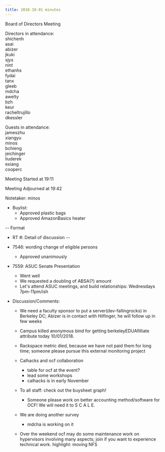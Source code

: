 ```yaml
---
title: 2018-10-01 minutes
---
```

Board of Directors Meeting   

Directors in attendance:   
shichenh   
asai   
abizer   
jkuki   
sjys   
nint   
ethanhs   
fydai   
tanx   
gleeb   
mdcha   
awelty   
bzh   
keur   
racheltrujillo   
dkessler   

Guests in attendance:   
jameszhu   
xiangyu   
minos   
bchieng   
jeichinger   
liuderek   
exiang   
cooperc   

Meeting Started at 19:11   

Meeting Adjourned at 19:42   

Notetaker: minos   

* Buylist:
  - Approved plastic bags
  - Approved AmazonBasics heater

--
Format   
* RT #: Detail of discussion
--

* 7546: wording change of eligible persons
  - Approved unanimously

* 7559: ASUC Senate Presentation
  - Went well
  - We requested a doubling of ABSA(?) amount
  - Let's attend ASUC meetings, and build relationships: Wednesdays 7pm-11pm/ish

* Discussion/Comments:
  - We need a faculty sponsor to put a server(dev-fallingrocks) in Berkeley DC; Abizer is in contact with Hilfinger, he will follow up in few weeks

  - Campus killed anonymous bind for getting berkeleyEDUAfilliate attribute today 10/01/2018.

  - Rackspace metric died, because we have not paid them for long time; someone please pursue this external monitoring project

  - Calhacks and ocf collaboration
    - table for ocf at the event?
    - lead some workshops
    - calhacks is in early November

  - To all staff: check out the buysheet graph!
    - Someone please work on better accounting method/software for OCF! We will need it to S C A L E.

  - We are doing another survey
    - mdcha is working on it

  - Over the weekend ocf may do some maintenance work on hypervisors involving many aspects; join if you want to experience technical work. highlight: moving NFS
